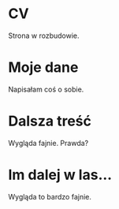 # CV
Strona w rozbudowie. 
# Moje dane
Napisałam coś o sobie.
# Dalsza treść
Wygląda fajnie. Prawda?
# Im dalej w las...
Wygląda to bardzo fajnie.
